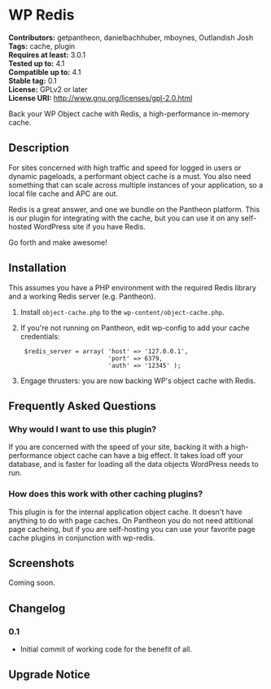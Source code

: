 # WP Redis #
**Contributors:** getpantheon, danielbachhuber, mboynes, Outlandish Josh  
**Tags:** cache, plugin  
**Requires at least:** 3.0.1  
**Tested up to:** 4.1  
**Compatible up to:** 4.1  
**Stable tag:** 0.1  
**License:** GPLv2 or later  
**License URI:** http://www.gnu.org/licenses/gpl-2.0.html  

Back your WP Object cache with Redis, a high-performance in-memory cache.

## Description ##

For sites concerned with high traffic and speed for logged in users or dynamic pageloads, a performant object cache is a must. You also need something that can scale across multiple instances of your application, so a local file cache and APC are out.

Redis is a great answer, and one we bundle on the Pantheon platform. This is our plugin for integrating with the cache, but you can use it on any self-hosted WordPress site if you have Redis.

Go forth and make awesome!

## Installation ##

This assumes you have a PHP environment with the required Redis library and a working Redis server (e.g. Pantheon).

1. Install `object-cache.php` to the `wp-content/object-cache.php`.
2. If you're not running on Pantheon, edit wp-config to add your cache credentials:

        $redis_server = array( 'host' => '127.0.0.1',
                               'port' => 6379,
                               'auth' => '12345' );

3. Engage thrusters: you are now backing WP's object cache with Redis.

## Frequently Asked Questions ##

### Why would I want to use this plugin? ###

If you are concerned with the speed of your site, backing it with a high-performance object cache can have a big effect. It takes load off your database, and is faster for loading all the data objects WordPress needs to run.

### How does this work with other caching plugins? ###

This plugin is for the internal application object cache. It doesn't have anything to do with page caches. On Pantheon you do not need attitional page cacheing, but if you are self-hosting you can use your favorite page cache plugins in conjunction with wp-redis.

## Screenshots ##

Coming soon.

## Changelog ##

### 0.1 ###
* Initial commit of working code for the benefit of all.

## Upgrade Notice ##
